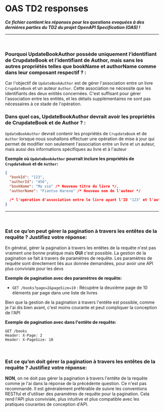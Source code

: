 # OAS TD2 responses

**<i>Ce fichier contient les réponses pour les questions evoquées à des dernières parties du TD2 du projet OpenAPI Specification (OAS) !</i>**

<hr/>

<br/>

### Pourquoi UpdateBookAuthor possède uniquement l’identifiant de CrupdateBook et l’identifiant de Author, mais sans les autres propriétés telles que bookName et authorName comme dans leur composant respectif ? :

Car l'objectif de `UpdateBookAuthor` est de gérer l'association entre un livre `CrupdateBook` et un auteur `Author`. Cette association ne nécessite que les identifiants des deux entités concernées. C'est suffisant pour gérer l'association entre les entités, et les détails supplémentaires ne sont pas nécessaires à ce stade de l'opération.

### Dans quel cas, UpdateBookAuthor devrait avoir les propriétés de CrupdateBook et de Author ? :

`UpdateBookAuthor` devrait contenir les propriétés de `CrupdateBook` et de `Author` lorsque nous souhaitons effectuer une opération de mise à jour qui permet de modifier non seulement l'association entre un livre et un auteur, mais aussi des informations spécifiques au livre et à l'auteur

**Exemple où `UpdateBookAuthor` pourrait inclure les propriétés de `CrupdateBook` et de `Author`:**

```json
{
  "bookId": "123",
  "authorId": "456",
  "bookName": "Ma vie" /* Nouveau titre du livre */,
  "authorName": "Fiantso Harena" /* Nouveau nom de l'auteur */

  /* l'opération d'association entre le livre ayant l'ID "123" et l'auteur ayant l'ID "456" inclut également la mise à jour du nom du livre et du nom de l'auteur */
}
```

<hr/>

<br/>

### Est ce qu’on peut gérer la pagination à travers les entêtes de la requête ? Justifiez votre réponse:

En général, gérer la pagination à travers les entêtes de la requête n'est pas vraiment une bonne pratique mais **OUI** c'est possible. La gestion de la pagination se fait à travers de paramètres de requête. Les paramètres de requête sont directement liés aux donnée demandées, pour avoir une API plus conviviale pour les devs

**Exemple de pagination avec des paramètres de requête:**

- `GET /books?page=2&pageSize=10` : Récupère la deuxième page de 10 éléments par page dans une liste de livres
  <br/>

Bien que la gestion de la pagination à travers l'entête est possible, comme je l'ai dis bien avant, c'est moins courante et peut compliquer la conception de l'API

**Exemple de pagination avec dans l'entête de requête:**

```http
GET /books
Header: X-Page: 2
Header: X-PageSize: 10
```

<br/>

### Est ce qu’on doit gérer la pagination à travers les entêtes de la requête ? Justifiez votre réponse:

**NON**, on ne doit pas gérer la pagination à travers l'entête de la requête comme je l'ai dans la réponse de la précédente question. Ce n'est pas recommandé. Il est généralement préférable de suivre les conventions RESTful et d'utiliser des paramètres de requête pour la pagination. Cela rend l'API plus conviviale, plus intuitive et plus compatible avec les pratiques courantes de conception d'API.
